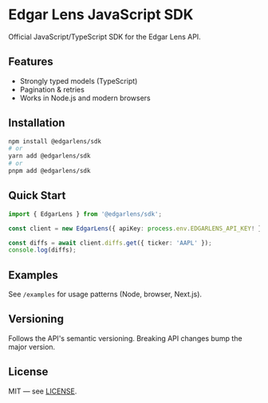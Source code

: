 # Edgar Lens JavaScript SDK

Official JavaScript/TypeScript SDK for the Edgar Lens API.

## Features
- Strongly typed models (TypeScript)
- Pagination & retries
- Works in Node.js and modern browsers

## Installation
```bash
npm install @edgarlens/sdk
# or
yarn add @edgarlens/sdk
# or
pnpm add @edgarlens/sdk
```

## Quick Start
```ts
import { EdgarLens } from '@edgarlens/sdk';

const client = new EdgarLens({ apiKey: process.env.EDGARLENS_API_KEY! });

const diffs = await client.diffs.get({ ticker: 'AAPL' });
console.log(diffs);
```

## Examples
See `/examples` for usage patterns (Node, browser, Next.js).

## Versioning
Follows the API's semantic versioning. Breaking API changes bump the major version.

## License
MIT — see [LICENSE](LICENSE).
